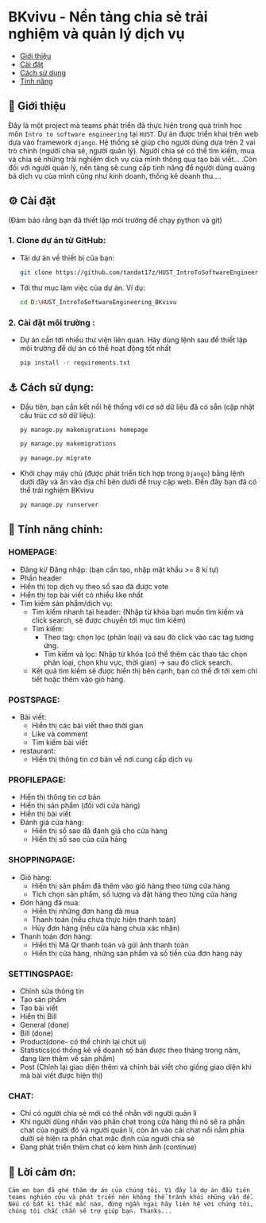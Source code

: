 # BKvivu - Nền tảng chia sẻ trải nghiệm và quản lý dịch vụ
- [Giới thiệu](#angel-giới-thiệu)
- [Cài đặt](#gear-cài-đặt)
- [Cách sử dụng](#anchor-cách-sử-dụng)
- [Tính năng](#anger-tính-năng-chính)
  
## :angel: Giới thiệu
Đây là một project mà teams phát triển đã thực hiện trong quá trình học môn `Intro to software engineering` tại `HUST`. Dự án được triển khai trên web dựa vào framework `django`. Hệ thống sẽ giúp cho người dùng dựa trên 2 vai trò chính (người chia sẻ, người quản lý). Người chia sẻ có thể tìm kiếm, mua và chia sẻ những trải nghiệm dịch vụ của mình thông qua tạo bài viết... .Còn đối với người quản lý, nền tảng sẽ cung cấp tính năng để người dùng quảng bá dịch vụ của mình cũng như kinh doanh, thống kê doanh thu....

## :gear: Cài đặt
(Đảm bảo rằng bạn đã thiết lập môi trường để chạy python và git)

### 1. Clone dự án từ GitHub:
- Tải dự án về thiết bị của bạn:
    ```bash
    git clone https://github.com/tandat17z/HUST_IntroToSoftwareEngineering_BKvivu.git
    ```
- Tới thư mục làm việc của dự án. Ví dụ:
    ```bash
    cd D:\HUST_IntroToSoftwareEngineering_BKvivu
    ```
    
### 2. Cài đặt môi trường :
- Dự án cần tới nhiều thư viện liên quan. Hãy dùng lệnh sau để thiết lập môi trường để dự án có thể hoạt động tốt nhất
    ```bash
    pip install -r requirements.txt
    ```

## :anchor: Cách sử dụng:
  - Đầu tiên, bạn cần kết nối hệ thống với cơ sở dữ liệu đã có sẵn (cập nhật cấu trúc cơ sở dữ liệu):
    ```bash
    py manage.py makemigrations homepage
    ```
    ```bash
    py manage.py makemigrations
    ```
    ```bash
    py manage.py migrate
    ```
  - Khởi chạy máy chủ (được phát triển tích hợp trong `Django`) bằng lệnh dưới đây và ấn vào địa chỉ bên dưới để truy cập web. Đến đây bạn đã có thể trải nghiệm BKvivu
    ```bash
    py manage.py runserver
    ```
## :anger: Tính năng chính: 
### HOMEPAGE:
  - Đăng kí/ Đăng nhập: (bạn cần tạo, nhập mật khẩu >= 8 kí tự)
  - Phần header
  - Hiển thị top dịch vụ theo số sao đã được vote
  - Hiển thị top bài viết có nhiều like nhất
  - Tìm kiếm sản phẩm/dịch vụ:
    - Tìm kiếm nhanh tại header: (Nhập từ khóa bạn muốn tìm kiếm và click search, sẽ được chuyển tới mục tìm kiếm)
    - Tìm kiếm:
      - Theo tag: chọn lọc (phân loại) và sau đó click vào các tag tương ứng.
      - Tìm kiếm và lọc: Nhập từ khóa (có thể thêm các thao tác chọn phân loại, chọn khu vực, thời gian) -> sau đó click search.
    - Kết quả tìm kiếm sẽ được hiển thị bên cạnh, bạn có thể đi tới xem chi tiết hoặc thêm vào giỏ hàng.
### POSTSPAGE: 
  - Bài viết:
    - Hiển thị các bài viết theo thời gian
    - Like và comment
    - Tìm kiếm bài viết
  - restaurant:
    - Hiển thị thông tin cơ bản về nơi cung cấp dịch vụ
### PROFILEPAGE:
  - Hiển thị thông tin cơ bản
  - Hiển thị sản phẩm (đối với cửa hàng)
  - Hiển thị bài viết
  - Đánh giá cửa hàng:
    - Hiển thị số sao đã đánh giá cho cửa hàng
    - Hiển thị số sao của cửa hàng
### SHOPPINGPAGE: 
  - Giỏ hàng:
    - Hiển thị sản phẩm đã thêm vào giỏ hàng theo từng cửa hàng
    - Tích chọn sản phẩm, số lượng và đặt hàng theo từng cửa hàng
  - Đơn hàng đã mua:
    - Hiển thị những đơn hàng đã mua
    - Thanh toán (nếu chưa thực hiện thanh toán)
    - Hủy đơn hàng (nếu cửa hàng chưa xác nhận)
  - Thanh toán đơn hàng:
    - Hiển thị Mã Qr thanh toán và gửi ảnh thanh toán
    - Hiển thị cửa hàng, những sản phẩm và số tiền của đơn hàng này
### SETTINGSPAGE: 
  - Chỉnh sửa thông tin
  - Tạo sản phẩm
  - Tạo bài viết
  - Hiển thị Bill
  - General (done)
  - Bill (done)
  - Product(done- có thể chỉnh lại chút ui)
  - Statistics(có thống kê về doanh số bán được theo tháng trong năm, đang làm thêm về sản phẩm)
  - Post (Chỉnh lại giao diện thêm và chỉnh bài viết cho giống giao diện khi mà bài viết được hiện thị)
### CHAT: 
  - Chỉ có người chia sẻ mới có thể nhắn với người quản lí
  - Khi người dùng nhấn vào phần chat trong cửa hàng thì nó sẽ ra phần chat của người đó và người quản lí, còn ấn vào cái chat nổi nằm phía dưới sẽ hiện ra phần chat mặc định của người chia sẻ
  - Đang phát triển thêm chat có kèm hình ảnh (continue)

## :adult: Lời cảm ơn:
    Cảm ơn bạn đã ghé thăm dự án của chúng tôi. Vì đây là dự án đầu tiên teams nghiên cứu và phát triển nên không thể tránh khỏi những vấn đề. Nếu có bất kì thắc mắc nào, đừng ngần ngại hãy liên hệ với chúng tôi, chúng tôi chắc chắn sẽ trợ giúp bạn. Thanks...
